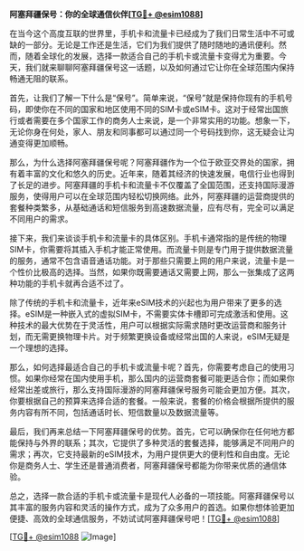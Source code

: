 **阿塞拜疆保号：你的全球通信伙伴[[TG💪+ @esim1088](https://t.me/s/esim1088)]**

在当今这个高度互联的世界里，手机卡和流量卡已经成为了我们日常生活中不可或缺的一部分。无论是工作还是生活，它们为我们提供了随时随地的通讯便利。然而，随着全球化的发展，选择一款适合自己的手机卡或流量卡变得尤为重要。今天，我们就来聊聊阿塞拜疆保号这一话题，以及如何通过它让你在全球范围内保持畅通无阻的联系。

首先，让我们了解一下什么是“保号”。简单来说，“保号”就是保持你现有的手机号码，即使你在不同的国家和地区使用不同的SIM卡或eSIM卡。这对于经常出国旅行或者需要在多个国家工作的商务人士来说，是一个非常实用的功能。想象一下，无论你身在何处，家人、朋友和同事都可以通过同一个号码找到你，这无疑会让沟通变得更加顺畅。

那么，为什么选择阿塞拜疆保号呢？阿塞拜疆作为一个位于欧亚交界处的国家，拥有着丰富的文化和悠久的历史。近年来，随着其经济的快速发展，电信行业也得到了长足的进步。阿塞拜疆的手机卡和流量卡不仅覆盖了全国范围，还支持国际漫游服务，使得用户可以在全球范围内轻松切换网络。此外，阿塞拜疆的运营商提供的套餐种类繁多，从基础通话和短信服务到高速数据流量，应有尽有，完全可以满足不同用户的需求。

接下来，我们来谈谈手机卡和流量卡的具体区别。手机卡通常指的是传统的物理SIM卡，你需要将其插入手机才能正常使用。而流量卡则是专门用于提供数据流量的服务，通常不包含语音通话功能。对于那些只需要上网的用户来说，流量卡是一个性价比极高的选择。当然，如果你既需要通话又需要上网，那么一张集成了这两种功能的手机卡就再合适不过了。

除了传统的手机卡和流量卡，近年来eSIM技术的兴起也为用户带来了更多的选择。eSIM是一种嵌入式的虚拟SIM卡，不需要实体卡槽即可完成激活和使用。这种技术的最大优势在于灵活性，用户可以根据实际需求随时更改运营商和服务计划，而无需更换物理卡片。对于频繁更换设备或经常出国的人来说，eSIM无疑是一个理想的选择。

那么，如何选择最适合自己的手机卡或流量卡呢？首先，你需要考虑自己的使用习惯。如果你经常在国内使用手机，那么国内的运营商套餐可能更适合你；而如果你经常出差或旅行，那么支持国际漫游的阿塞拜疆保号服务可能会更加方便。其次，你要根据自己的预算来选择合适的套餐。一般来说，套餐的价格会根据所提供的服务内容有所不同，包括通话时长、短信数量以及数据流量等。

最后，我们再来总结一下阿塞拜疆保号的优势。首先，它可以确保你在任何地方都能保持与外界的联系；其次，它提供了多种灵活的套餐选择，能够满足不同用户的需求；再次，它支持最新的eSIM技术，为用户提供更大的便利性和自由度。无论你是商务人士、学生还是普通消费者，阿塞拜疆保号都能为你带来优质的通信体验。

总之，选择一款合适的手机卡或流量卡是现代人必备的一项技能。阿塞拜疆保号以其丰富的服务内容和灵活的操作方式，成为了众多用户的首选。如果你想体验更加便捷、高效的全球通信服务，不妨试试阿塞拜疆保号吧！[[TG💪+ @esim1088](https://t.me/s/esim1088)]

[[TG💪+ @esim1088](https://t.me/s/esim1088) ![Image](https://i.postimg.cc/4NQfJmqS/Snipaste-2025-05-13-00-14-12.png)]